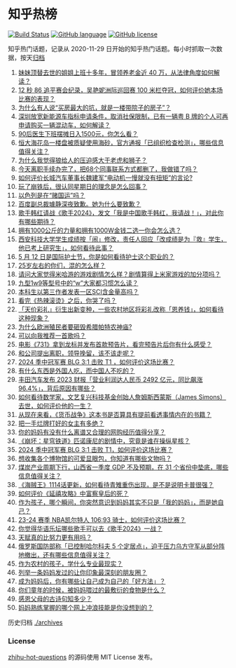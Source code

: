# 知乎热榜
[![Build Status](https://github.com/ToWeLong/zhihu-hot-questions/workflows/CI/badge.svg)](https://github.com/ToWeLong/zhihu-hot-questions/actions)
[![GitHub language](https://img.shields.io/badge/language-golang-orange.svg)](https://golang.org/)
[![GitHub license](https://img.shields.io/github/license/ToWeLong/zhihu-hot-questions)](https://github.com/ToWeLong/zhihu-hot-questions/blob/main/LICENSE)

知乎热门话题，记录从 2020-11-29 日开始的知乎热门话题。每小时抓取一次数据，按天[归档](./archives)

<!-- BEGIN -->

1. [妹妹顶替去世的姐姐上班十多年，冒领养老金近 40 万，从法律角度如何解读？](https://www.zhihu.com/question/655653502)
1. [12 秒 86 追平赛会纪录，吴艳妮洲际巡回赛 100 米栏夺冠，如何评价她本场比赛的表现？](https://www.zhihu.com/question/655774233)
1. [为什么有人说“买房最大的坑，就是一楼带院子的房子”？](https://www.zhihu.com/question/545097241)
1. [深圳放宽新能源车指标申请条件，取消社保限制，已有一辆粤 B 牌的个人可再申请购买一辆混动车，如何解读？](https://www.zhihu.com/question/655664261)
1. [90后医生下班摆摊日入1500元，你怎么看？](https://www.zhihu.com/question/655427237)
1. [恒大海花岛一楼盘被质疑使用海砂，官方通报「已组织检查检测」，哪些信息值得关注？](https://www.zhihu.com/question/655784923)
1. [为什么我觉得狼给人的压迫感大于老虎和狮子？](https://www.zhihu.com/question/433957145)
1. [今天离职手续办完了，把68个同事联系方式都删了，我做错了吗？](https://www.zhihu.com/question/655521391)
1. [如何评价长城汽车董事长魏建军“电动机一慢就没有扭矩”的言论?](https://www.zhihu.com/question/655748657)
1. [玩了崩铁后，很认同星期日的理念是怎么回事？](https://www.zhihu.com/question/655774001)
1. [以色列是在“赌国运”吗？](https://www.zhihu.com/question/652675635)
1. [百度副总裁璩静深夜致歉。她为什么要致歉？](https://www.zhihu.com/question/655427416)
1. [歌手韩红请战《歌手2024》，发文「我是中国歌手韩红，我请战！」，对此你有哪些期待？](https://www.zhihu.com/question/655781317)
1. [拥有1000公斤的力量和拥有1000W金钱二选一你会怎么选？](https://www.zhihu.com/question/655550710)
1. [西安科技大学学生成绩按「闹」修改，责任人回应「改成绩是为『救』学生，他已考上研究生」，如何看待此事？](https://www.zhihu.com/question/655778971)
1. [5 月 12 日是国际护士节，你是如何看待护士这个职业的？](https://www.zhihu.com/question/532424328)
1. [25岁左右的你们，混的怎么样？](https://www.zhihu.com/question/54799077)
1. [请问大家觉得米哈游的游戏剧情怎么样？剧情算得上米家游戏的加分项吗？](https://www.zhihu.com/question/655441870)
1. [九型1w9等型号中的“w”大家都习惯怎么读？](https://www.zhihu.com/question/655703640)
1. [本科生以第三作者发表一区SCI含金量高吗？](https://www.zhihu.com/question/639902523)
1. [看完《热辣滚烫》之后，你哭了吗？](https://www.zhihu.com/question/653535663)
1. [「天价彩礼」衍生出新变种，一些农村地区将彩礼改称「恩养钱」，如何看待这种现象？](https://www.zhihu.com/question/655675095)
1. [为什么欧洲殖民者要砸毁希腊帕特农神庙?](https://www.zhihu.com/question/650973331)
1. [可以向我推荐一首歌吗？](https://www.zhihu.com/question/655390950)
1. [电影《731》拿到龙标并发布首款预告片，看完预告片后你有什么感受？](https://www.zhihu.com/question/655388299)
1. [和公司提出离职，领导挽留，该不该走呢？](https://www.zhihu.com/question/648026042)
1. [2024 季中冠军赛 BLG 3:1 击败 T1 ，如何评价这场比赛？](https://www.zhihu.com/question/655779698)
1. [有什么东西是外国人吃，而中国人不吃的？](https://www.zhihu.com/question/314472784)
1. [丰田汽车发布 2023 财报「营业利润达人民币 2492 亿元，同比飙涨96.4%」，背后原因有哪些？](https://www.zhihu.com/question/655597551)
1. [如何看待数学家，文艺复兴科技基金创始人詹姆斯西蒙斯（James Simons）去世，如何评价他的一生？](https://www.zhihu.com/question/655615688)
1. [从现在来看，《货币战争》这本书是否算具有提前看透事情内在的书籍？](https://www.zhihu.com/question/655492818)
1. [把一手烂牌打好的女主有多绝？](https://www.zhihu.com/question/650459100)
1. [你的妈妈有没有什么离谱又合理的网购经历值得分享？](https://www.zhihu.com/question/652488395)
1. [《崩坏：星穹铁道》匹诺康尼的剧情中，究竟是谁在操纵星核？](https://www.zhihu.com/question/655432542)
1. [2024 季中冠军赛 BLG 3:1 击败 T1，如何评价这场比赛？](https://www.zhihu.com/question/655773281)
1. [想收集各个博物馆的可爱显眼包，你知道有哪些文物吗？](https://www.zhihu.com/question/655718719)
1. [煤炭产业周期下行，山西省一季度 GDP 不及预期，在 31 个省份中垫底，哪些信息值得关注？](https://www.zhihu.com/question/655752989)
1. [《海贼王》1114话更新，如何看待青雉重伤出现，是不是说明卡普很强？](https://www.zhihu.com/question/655460592)
1. [如何评价《延禧攻略》中富察皇后的死？](https://www.zhihu.com/question/289697181)
1. [作为孩子，哪个瞬间，你突然意识到妈妈其实不只是「我的妈妈」，而是她自己？](https://www.zhihu.com/question/655576655)
1. [23-24 赛季 NBA凯尔特人 106:93 骑士，如何评价这场比赛？](https://www.zhihu.com/question/655747410)
1. [你觉得华语乐坛哪些歌手可以去《歌手2024》一战？](https://www.zhihu.com/question/655708124)
1. [天赋真的比努力更有用吗？](https://www.zhihu.com/question/543642160)
1. [俄罗斯国防部称「已控制哈尔科夫 5 个定居点」，迫于压力乌方守军从部分阵地撤出，还有哪些信息值得关注？](https://www.zhihu.com/question/655768022)
1. [作为农村的孩子，学什么专业最现实？](https://www.zhihu.com/question/483014958)
1. [列举一条妈妈发过的让你印象最深刻的朋友圈？](https://www.zhihu.com/question/653244055)
1. [成为妈妈后，你有哪些让自己成为自己的「好方法」？](https://www.zhihu.com/question/654612255)
1. [你们童年的时候，被妈妈喂过的最敷衍的食物是什么？](https://www.zhihu.com/question/655685208)
1. [感恩父母的古诗句知多少？](https://www.zhihu.com/question/641677342)
1. [妈妈熟练掌握的哪个网上冲浪技能是你没想到的？](https://www.zhihu.com/question/653244085)

<!-- END -->

历史归档 [./archives](./archives)


### License
[zhihu-hot-questions](https://github.com/towelong/zhihu-hot-questions) 的源码使用 MIT License 发布。